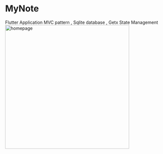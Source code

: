 # MyNote
 Flutter Application 
 MVC pattern , Sqlite database , Getx State Management 
 <br>
<img src="https://github.com/user-attachments/assets/11f98e3e-88ed-432f-8057-86745025ece1" alt="homepage" width="400">
